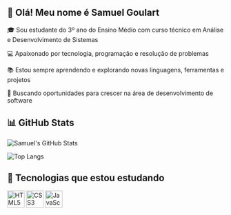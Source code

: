 ## 👋 Olá! Meu nome é Samuel Goulart  

🎓 Sou estudante do 3º ano do Ensino Médio com curso técnico em Análise e Desenvolvimento de Sistemas  

💻 Apaixonado por tecnologia, programação e resolução de problemas  

📚 Estou sempre aprendendo e explorando novas linguagens, ferramentas e projetos  

🚀 Buscando oportunidades para crescer na área de desenvolvimento de software  

## 📊 GitHub Stats 
![Samuel's GitHub Stats](https://github-readme-stats.vercel.app/api?username=goulart2704&show_icons=true&theme=dark) 

![Top Langs](https://github-readme-stats.vercel.app/api/top-langs/?username=goulart2704&layout=compact&langs_count=3&theme=dark&hide=python,java,c,c++,php) 

## 🧠 Tecnologias que estou estudando 
<p align="left">  
    <img src="https://cdn.jsdelivr.net/gh/devicons/devicon/icons/html5/html5-original.svg" alt="HTML5" width="40" height="40"/>   
    <img src="https://cdn.jsdelivr.net/gh/devicons/devicon/icons/css3/css3-original.svg" alt="CSS3" width="40" height="40"/>   
    <img src="https://cdn.jsdelivr.net/gh/devicons/devicon/icons/javascript/javascript-original.svg" alt="JavaScript" width="40" height="40"/> </p>   
